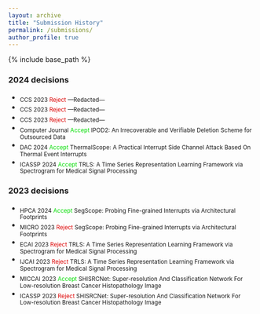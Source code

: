 ```yaml
---
layout: archive
title: "Submission History"
permalink: /submissions/
author_profile: true
---
```


{% include base_path %}

### 2024 decisions
- <sub> CCS 2023 <font color="#dd0000">Reject</font> —Redacted—
- <sub> CCS 2023 <font color="#dd0000">Reject</font> —Redacted—
- <sub> CCS 2023 <font color="#dd0000">Reject</font> —Redacted—
- <sub> Computer Journal <font color="#00dd00">Accept</font> IPOD2: An Irrecoverable and Verifiable Deletion Scheme for Outsourced Data<br/>
- <sub> DAC 2024 <font color="#00dd00">Accept</font> ThermalScope: A Practical Interrupt Side Channel Attack Based On Thermal Event Interrupts<br/>
- <sub> ICASSP 2024 <font color="#00dd00">Accept</font> TRLS: A Time Series Representation Learning Framework via Spectrogram for Medical Signal Processing<br/>

### 2023 decisions
- <sub> HPCA 2024 <font color="#00dd00">Accept</font> SegScope: Probing Fine-grained Interrupts via Architectural Footprints<br/>
- <sub> MICRO 2023 <font color="#dd0000">Reject</font> SegScope: Probing Fine-grained Interrupts via Architectural Footprints<br/>
- <sub> ECAI 2023 <font color="#dd0000">Reject</font> TRLS: A Time Series Representation Learning Framework via Spectrogram for Medical Signal Processing<br/>
- <sub> IJCAI 2023 <font color="#dd0000">Reject</font> TRLS: A Time Series Representation Learning Framework via Spectrogram for Medical Signal Processing<br/>
- <sub> MICCAI 2023 <font color="#00dd00">Accept</font> SHISRCNet: Super-resolution And Classification Network For Low-resolution Breast Cancer Histopathology Image<br/>
- <sub> ICASSP 2023 <font color="#dd0000">Reject</font>  SHISRCNet: Super-resolution And Classification Network For Low-resolution Breast Cancer Histopathology Image<br/>
